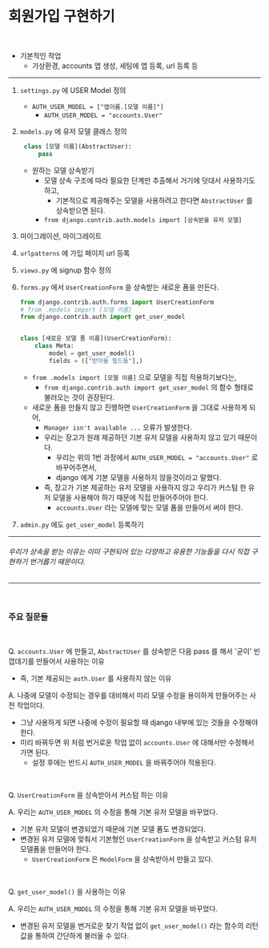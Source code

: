 # 회원가입 구현하기

<br>

- 기본적인 작업
  - 가상환경, accounts 앱 생성, 세팅에 앱 등록, url 등록 등

---

1. `settings.py` 에 USER Model 정의
   - `AUTH_USER_MODEL = ["앱이름.[모델 이름]"]`
     - `AUTH_USER_MODEL = "accounts.User"`

2. `models.py` 에 유저 모델 클래스 정의

   ```python
    class [모델 이름](AbstractUser):
        pass
   ```

   - 원하는 모델 상속받기
     - 모델 상속 구조에 따라 필요한 단계만 추출해서 거기에 덧대서 사용하기도 하고,
       - 기본적으로 제공해주는 모델을 사용하려고 한다면 `AbstractUser` 를 상속받으면 된다.
     - `from django.contrib.auth.models import [상속받을 유저 모델]`

3. 마이그레이션, 마이그레이트

4. `urlpatterns` 에 가입 페이지 url 등록

5. `views.py` 에 signup 함수 정의

6. `forms.py` 에서 `UserCreationForm` 을 상속받는 새로운 폼을 만든다.

    ```python
    from django.contrib.auth.forms import UserCreationForm
    # from .models import [모델 이름]
    from django.contrib.auth import get_user_model
    
    
    class [새로운 모델 폼 이름](UserCreationForm):
        class Meta:
            model = get_user_model()
            fields = (["받아올 필드들"],)
    ```

    - `from .models import [모델 이름]` 으로 모델을 직접 적용하기보다는,
      - `from django.contrib.auth import get_user_model` 의 함수 형태로 불러오는 것이 권장된다.
    - 새로운 폼을 만들지 않고 진행하면 `UserCreationForm` 을 그대로 사용하게 되어,
      - `Manager isn't available ...` 오류가 발생한다.
      - 우리는 장고가 원래 제공하던 기본 유저 모델을 사용하지 않고 있기 때문이다.
        - 우리는 위의 1번 과정에서 `AUTH_USER_MODEL = "accounts.User"` 로 바꾸어주면서,
        - django 에게 기본 모델을 사용하지 않을것이라고 말했다.
      - 즉, 장고가 기본 제공하는 유저 모델을 사용하지 않고 우리가 커스텀 한 유저 모델을 사용해야 하기 때문에 직접 만들어주어야 한다.
        - `accounts.User` 라는 모델에 맞는 모델 폼을 만들어서 써야 한다.

7. `admin.py` 에도 `get_user_model` 등록하기

---

###### 우리가 상속을 받는 이유는 이미 구현되어 있는 다양하고 유용한 기능들을 다시 직접 구현하기 번거롭기 때문이다.

---

<br>

### 주요 질문들

<br>

Q. `accounts.User` 에 만들고, `AbstractUser` 를 상속받은 다음 pass 를 해서 '굳이' 빈 껍데기를 만들어서 사용하는 이유

- 즉, 기본 제공되는 `auth.User` 를 사용하지 않는 이유

A. 나중에 모델이 수정되는 경우를 대비해서 미리 모델 수정을 용이하게 만들어주는 사전 작업이다.

- 그냥 사용하게 되면 나중에 수정이 필요할 때 django 내부에 있는 것들을 수정해야 한다.
- 미리 바꿔두면 위 처럼 번거로운 작업 없이 `accounts.User` 에 대해서만 수정해서 가면 된다.
  - 설정 후에는 반드시 `AUTH_USER_MODEL` 을 바꿔주어야 적용된다.

<br>

Q. `UserCreationForm` 을 상속받아서 커스텀 하는 이유

A. 우리는 `AUTH_USER_MODEL` 의 수정을 통해 기본 유저 모델을 바꾸었다.

- 기본 유저 모델이 변경되었기 때문에 기본 모델 폼도 변경되었다.
- 변경된 유저 모델에 맞춰서 기본형인 `UserCreationForm` 을 상속받고 커스텀 유저 모델폼을 만들어야 한다.
  - `UserCreationForm` 은 `ModelForm` 을 상속받아서 만들고 있다.

<br>

Q. `get_user_model()` 을 사용하는 이유

A. 우리는 `AUTH_USER_MODEL` 의 수정을 통해 기본 유저 모델을 바꾸었다.

- 변경된 유저 모델을 번거로운 찾기 작업 없이 `get_user_model()` 라는 함수의 리턴값을 통하여 간단하게 불러올 수 있다.

<br>